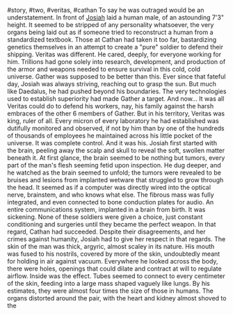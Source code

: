 #story, #two, #veritas, #cathan 
To say he was outraged would be an understatement. In front of [Josiah](Notable%20Characters.md#^2faa7e) laid a human male, of an astounding 7'3" height. It seemed to be stripped of any personality whatsoever, the very organs being laid out as if someone tried to reconstruct a human from a standardized textbook. Those at Cathan had taken it too far, bastardizing genetics themselves in an attempt to create a "pure" soldier to defend their shipping. Veritas was different. He cared, deeply, for everyone working for him. Trillions had gone solely into research, development, and production of the armor and weapons needed to ensure survival in this cold, cold universe. Gather was supposed to be better than this. Ever since that fateful day, Josiah was always striving, reaching out to grasp the sun. But much like Daedalus, he had pushed beyond his boundaries. The very technologies used to establish superiority had made Gather a target. And now... It was all Veritas could do to defend his workers, nay, his family against the harsh embraces of the other 6 members of Gather. But in his territory, Veritas was king, ruler of all. Every micron of every laboratory he had established was dutifully monitored and observed, if not by him than by one of the hundreds of thousands of employees he maintained across his little pocket of the universe. It was complete control. And it was his.
Josiah first started with the brain, peeling away the scalp and skull to reveal the soft, swollen matter beneath it. At first glance, the brain seemed to be nothing but tumors, every part of the man's flesh seeming fetid upon inspection. He dug deeper, and he watched as the brain seemed to unfold; the tumors were revealed to be bruises and lesions from implanted wetware that struggled to grow through the head. It seemed as if a computer was directly wired into the optical nerve, brainstem, and who knows what else. The fibrous mass was fully integrated, and even connected to bone conduction plates for audio. An entire communications system, implanted in a brain from birth. It was sickening. None of these soldiers were given a choice, just constant conditioning and surgeries until they became the perfect weapon.
In that regard, Cathan had succeeded. Despite their disagreements, and her crimes against humanity, Josiah had to give her respect in that regards. The skin of the man was thick, argyric, almost scaley in its nature. His mouth was fused to his nostrils, covered by more of the skin, undoubtedly meant for holding in air against vacuum. Everywhere he looked across the body, there were holes, openings that could dilate and contract at will to regulate airflow. Inside was the effect.
Tubes seemed to connect to every centimeter of the skin, feeding into a large mass shaped vaguely like lungs. By his estimates, they were almost four times the size of those in humans. The organs distorted around the pair, with the heart and kidney almost shoved to the 